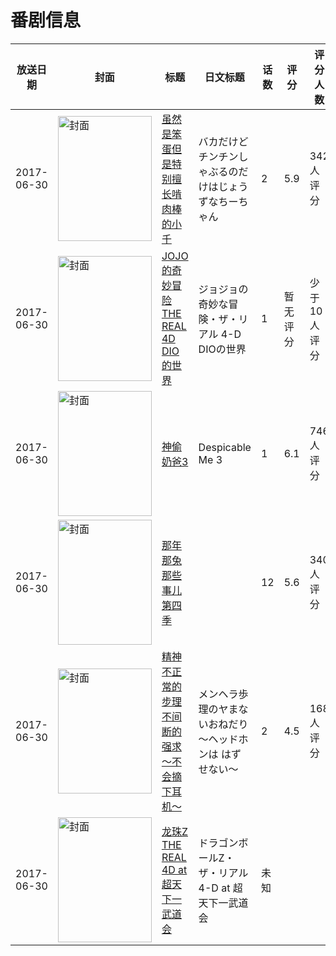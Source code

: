 # 番剧信息

|放送日期|封面|标题|日文标题|话数|评分|评分人数|
|---|---|---|---|---|---|---|
|2017-06-30|<img src="https://bangumi.tv/img/no_icon_subject.png" alt="封面" style="width:150px;height:200px;object-fit:cover;">|[虽然是笨蛋但是特别擅长啃肉棒的小千](https://bangumi.tv/subject/215473)|バカだけどチンチンしゃぶるのだけはじょうずなちーちゃん|2|5.9|342人评分|
|2017-06-30|<img src="https://lain.bgm.tv/pic/cover/c/1a/87/524424_9VVH0.jpg" alt="封面" style="width:150px;height:200px;object-fit:cover;">|[JOJO的奇妙冒险 THE REAL 4D DIO的世界](https://bangumi.tv/subject/524424)|ジョジョの奇妙な冒険・ザ・リアル 4-D DIOの世界|1|暂无评分|少于10人评分|
|2017-06-30|<img src="https://lain.bgm.tv/pic/cover/c/f4/7b/111361_669i9.jpg" alt="封面" style="width:150px;height:200px;object-fit:cover;">|[神偷奶爸3](https://bangumi.tv/subject/111361)|Despicable Me 3|1|6.1|746人评分|
|2017-06-30|<img src="https://lain.bgm.tv/pic/cover/c/12/96/212363_rlqL4.jpg" alt="封面" style="width:150px;height:200px;object-fit:cover;">|[那年那兔那些事儿 第四季](https://bangumi.tv/subject/212363)||12|5.6|340人评分|
|2017-06-30|<img src="https://bangumi.tv/img/no_icon_subject.png" alt="封面" style="width:150px;height:200px;object-fit:cover;">|[精神不正常的步理不间断的强求 ～不会摘下耳机～](https://bangumi.tv/subject/213261)|メンヘラ歩理のヤまないおねだり ～ヘッドホンは はずせない～|2|4.5|168人评分|
|2017-06-30|<img src="https://lain.bgm.tv/pic/cover/c/d1/b1/495018_pZtNa.jpg" alt="封面" style="width:150px;height:200px;object-fit:cover;">|[龙珠Z THE REAL 4D at 超天下一武道会](https://bangumi.tv/subject/495018)|ドラゴンボールZ・ザ・リアル 4-D at 超天下一武道会|未知|||
